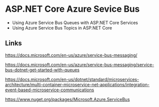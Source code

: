 # ASP.NET Core Azure Sevice Bus

<ul>
	<li>Using Azure Service Bus Queues with ASP.NET Core Services</li>
	<li>Using Azure Service Bus Topics in ASP.NET Core</li>

</ul>

## Links

https://docs.microsoft.com/en-us/azure/service-bus-messaging/

https://docs.microsoft.com/en-us/azure/service-bus-messaging/service-bus-dotnet-get-started-with-queues

https://docs.microsoft.com/en-us/dotnet/standard/microservices-architecture/multi-container-microservice-net-applications/integration-event-based-microservice-communications

https://www.nuget.org/packages/Microsoft.Azure.ServiceBus